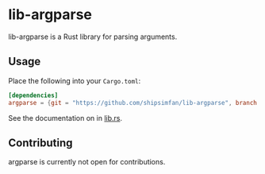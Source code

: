 # lib-argparse

lib-argparse is a Rust library for parsing arguments.

## Usage

Place the following into your `Cargo.toml`:

```toml
[dependencies]
argparse = {git = "https://github.com/shipsimfan/lib-argparse", branch = "static"}
```

See the documentation on in [lib.rs](./src/lib.rs).

## Contributing

argparse is currently not open for contributions.